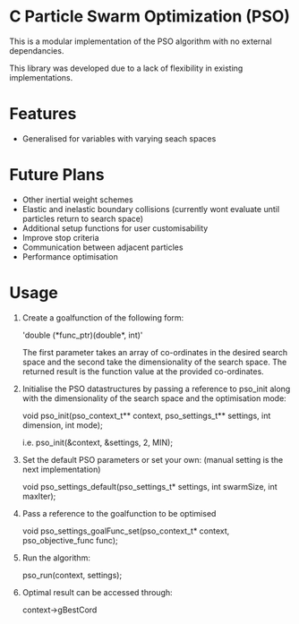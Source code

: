 C Particle Swarm Optimization (PSO)
===

This is a modular implementation of the PSO algorithm with no external dependancies.

This library was developed due to a lack of flexibility in existing implementations.

# Features
- Generalised for variables with varying seach spaces

# Future Plans
- Other inertial weight schemes
- Elastic and inelastic boundary collisions (currently wont evaluate until particles return to search space)
- Additional setup functions for user customisability
- Improve stop criteria
- Communication between adjacent particles
- Performance optimisation

# Usage

1. Create a goalfunction of the following form:

    'double (\*func_ptr)(double\*, int)'
  
    The first parameter takes an array of co-ordinates in the desired search space and the second take the dimensionality of the search space. The returned result is the function value at the provided co-ordinates.
    
2. Initialise the PSO datastructures by passing a reference to pso_init along with the dimensionality of the search space and the optimisation mode:

    void pso_init(pso_context_t\*\* context, pso_settings_t\*\* settings, int dimension, int mode);
    
    i.e. pso_init(&context, &settings, 2, MIN);
    
3. Set the default PSO parameters or set your own: (manual setting is the next implementation)

    void pso_settings_default(pso_settings_t\* settings, int swarmSize, int maxIter);

4. Pass a reference to the goalfunction to be optimised

    void pso_settings_goalFunc_set(pso_context_t\* context, pso_objective_func func);

5. Run the algorithm:

    pso_run(context, settings);

6. Optimal result can be accessed through:
        
    context->gBestCord
